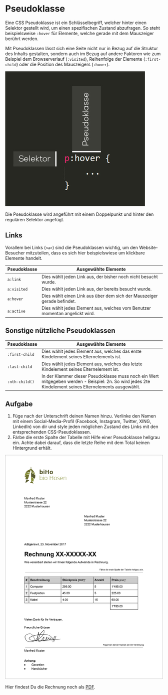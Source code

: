 # Pseudoklasse
Eine CSS Pseudoklasse ist ein Schlüsselbegriff, welcher hinter einen Selektor gestellt wird, um einen spezifischen Zustand abzufragen. So steht beispielsweise `:hover` für Elemente, welche gerade mit dem Mauszeiger berührt werden.

Mit Pseudoklassen lässt sich eine Seite nicht nur in Bezug auf die Struktur des Inhalts gestalten, sondern auch im Bezug auf andere Faktoren wie zum Beispiel dem Browserverlauf  (`:visited`), Reihenfolge der Elemente (`:first-child`) oder die Position des Mauszeigers (`:hover`).

![CSS-Pseudoklasse](src/css-pseudoklasse.jpg)

Die Pseudoklasse wird angeführt mit einem Doppelpunkt und hinter den regulären Selektor angefügt.

## Links
Vorallem bei Links (`<a>`) sind die Pseudoklassen wichtig, um den Website-Besucher mitzuteilen, dass es sich hier beispielswiese um klickbare Elemente handelt.

| Pseudoklasse | Ausgewählte Elemente                                                                                                                                                  |
|--------------|-----------------------------------------------------------------------------------------------------------------------------------------------------------------------|
| `a:link`       | Dies wählt jeden Link aus, der bisher noch nicht besucht wurde.                                                                                                       |
| `a:visited`  | Dies wählt jeden Link aus, der bereits besucht wurde.                                                                                                                |
| `a:hover`      | Dies wählt einen Link aus über dem sich der Mauszeiger gerade befindet.                       |
| `a:active`     | Dies wählt jedes Element aus, welches vom Benutzer momentan angelickt wird. |

## Sonstige nützliche Pseudoklassen
| Pseudoklasse | Ausgewählte Elemente                                                                                                                                         |
|--------------|--------------------------------------------------------------------------------------------------------------------------------------------------------------|
| `:first-child` | Dies wählt jedes Element aus, welches das erste Kindelement seines   Elternelements ist.                                                                     |
| `:last-child`  | Dies wählt jedes Element aus, welches das letzte Kindelement seines   Elternelement ist.                                                                     |
| `:nth-child()` | In der Klammer dieser Pseudoklasse muss noch ein Wert mitgegeben werden -   Beispiel: 2n. So wird jedes 2te Kindelement seines Elternelements   ausgewählt. |

## Aufgabe
1. Füge nach der Unterschrift deinen Namen hinzu. Verlinke den Namen mit einem Social-Media-Profil (Facebook, Instagram, Twitter, XING, LinkedIn) von dir und style jeden möglichen Zustand des Links mit den entsprechenden CSS-Pseudoklassen.
1. Färbe die erste Spalte der Tabelle mit Hilfe einer Pseudoklasse hellgrau ein. Achte dabei darauf, dass die letzte Reihe mit dem Total keinen Hintergrund erhält.

![Rechnungsvorlage](src/rechnungsvorlage.jpg)

Hier findest Du die Rechnung noch als [PDF](src/Rechnungsvorlage.pdf).